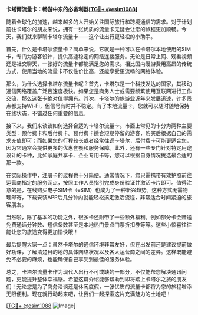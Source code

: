 **卡塔爾流量卡：畅游中东的必备利器[[TG💪+ @esim1088](https://t.me/s/esim1088)]**

随着全球化的加速，越来越多的人开始关注国际旅行和跨境通信的需求。对于计划前往卡塔尔的朋友来说，拥有一张优质的流量卡无疑会让您的旅程更加顺畅。今天，我们就来聊聊卡塔尔流量卡——这个让出行更轻松的小助手。

首先，什么是卡塔尔流量卡？简单来说，它就是一种可以在卡塔尔本地使用的SIM卡，专门为游客设计，提供高速稳定的网络连接服务。无论是日常上网、观看视频还是社交聊天，一张好的流量卡都能满足您的需求。相比国内漫游费用高昂的传统方式，使用当地的流量卡不仅性价比高，还能享受更流畅的网络体验。

那么，为什么选择卡塔尔流量卡呢？首先，卡塔尔是一个科技发达的国家，其移动通信网络覆盖广泛且速度极快。如果您是商务人士或需要频繁使用互联网进行工作交流，那么这张卡绝对值得拥有。其次，卡塔尔的旅游业近年来发展迅速，许多景点都支持Wi-Fi，但信号有时并不稳定。有了本地流量卡，您就可以随时随地保持在线状态，不错过任何重要的信息。

接下来，我们来谈谈如何选择合适的卡塔尔流量卡。市面上常见的卡分为两种主要类型：预付费卡和后付费卡。预付费卡适合短期停留的游客，购买后根据自己的需求充值即可；而如果您的行程较长或者经常往返卡塔尔，后付费卡可能更适合您，因为它通常会提供更多的优惠套餐和服务保障。此外，还有一些专门针对特定用途设计的卡种，比如家庭共享卡、企业专用卡等，您可以根据自身情况挑选最合适的那一款。

在实际操作中，注册卡的过程也十分简便。通常情况下，您只需携带有效护照前往运营商指定的服务网点，按照工作人员指引完成身份验证并激活卡片即可。值得注意的是，在线购买电子SIM卡（eSIM）也成为了一种新兴趋势。这种方式无需物理邮寄，下载安装APP后几分钟内就能轻松搞定激活流程，非常适合时间紧迫的旅客朋友。

当然啦，除了基本的功能之外，很多卡还附带了一些额外福利。例如部分卡会赠送免费通话分钟数、短信条数甚至是本地热门景点门票折扣券等等。这些小惊喜往往能让您的旅途变得更加愉快哦！

最后提醒大家一点：虽然卡塔尔的通信环境非常友好，但在出发前还是建议提前做好功课，了解清楚目的地的具体网络状况以及各大运营商之间的差异。这样既能避免不必要的麻烦，也能确保自己享受到最佳的服务体验。

总之，卡塔尔流量卡作为现代人出行不可或缺的一部分，不仅能帮您解决通讯问题，更能提升整体幸福感。希望这篇介绍能够帮助到即将踏上卡塔尔之旅的朋友们！无论您是为了商务洽谈还是休闲度假，一张优质的流量卡都将为您的旅程增添无限便利。现在就行动起来吧，让我们一起探索这片充满魅力的土地吧！

[[TG💪+ @esim1088](https://t.me/s/esim1088) ![Image](https://i.postimg.cc/4NQfJmqS/Snipaste-2025-05-13-00-14-12.png)]